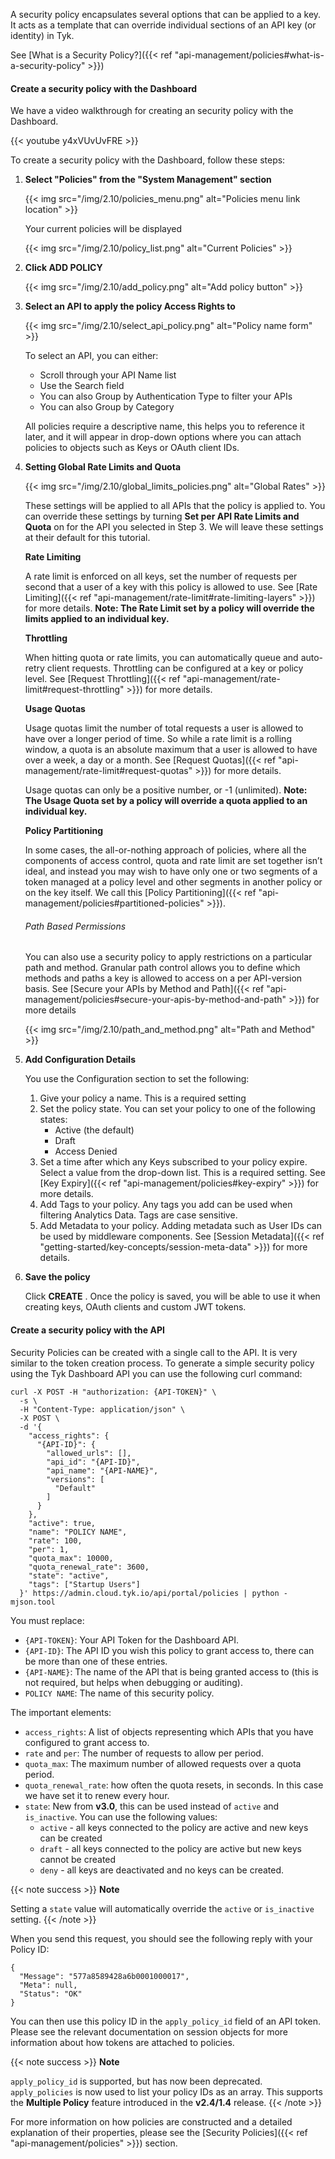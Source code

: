 ---
---

A security policy encapsulates several options that can be applied to a key. It acts as a template that can override individual sections of an API key (or identity) in Tyk.

See [What is a Security Policy?]({{< ref "api-management/policies#what-is-a-security-policy" >}})


#### Create a security policy with the Dashboard

We have a video walkthrough for creating an security policy with the Dashboard.

{{< youtube y4xVUvUvFRE >}}


To create a security policy with the Dashboard, follow these steps:

1. **Select "Policies" from the "System Management" section**

    {{< img src="/img/2.10/policies_menu.png" alt="Policies menu link location" >}}

    Your current policies will be displayed

    {{< img src="/img/2.10/policy_list.png" alt="Current Policies" >}}

2. **Click ADD POLICY**

    {{< img src="/img/2.10/add_policy.png" alt="Add policy button" >}}

3. **Select an API to apply the policy Access Rights to**

    {{< img src="/img/2.10/select_api_policy.png" alt="Policy name form" >}}

    To select an API, you can either:

    * Scroll through your API Name list
    * Use the Search field
    * You can also Group by Authentication Type to filter your APIs
    * You can also Group by Category 

    All policies require a descriptive name, this helps you to reference it later, and it will appear in drop-down options where you can attach policies to objects such as Keys or OAuth client IDs.

4. **Setting Global Rate Limits and Quota**

    {{< img src="/img/2.10/global_limits_policies.png" alt="Global Rates" >}}

    These settings will be applied to all APIs that the policy is applied to. You can override these settings by turning **Set per API Rate Limits and Quota** on for the API you selected in Step 3. We will leave these settings at their default for this tutorial.

    **Rate Limiting**

    A rate limit is enforced on all keys, set the number of requests per second that a user of a key with this policy is allowed to use. See [Rate Limiting]({{< ref "api-management/rate-limit#rate-limiting-layers" >}}) for more details. **Note: The Rate Limit set by a policy will override the limits applied to an individual key.**

    **Throttling**

    When hitting quota or rate limits, you can automatically queue and auto-retry client requests. Throttling can be configured at a key or policy level. See [Request Throttling]({{< ref "api-management/rate-limit#request-throttling" >}}) for more details.

    **Usage Quotas**

    Usage quotas limit the number of total requests a user is allowed to have over a longer period of time. So while a rate limit is a rolling window, a quota is an absolute maximum that a user is allowed to have over a week, a day or a month. See [Request Quotas]({{< ref "api-management/rate-limit#request-quotas" >}}) for more details.

    Usage quotas can only be a positive number, or -1 (unlimited). **Note: The Usage Quota set by a policy will override a quota applied to an individual key.**

    **Policy Partitioning**

    In some cases, the all-or-nothing approach of policies, where all the components of access control, quota and rate limit are set together isn’t ideal, and instead you may wish to have only one or two segments of a token managed at a policy level and other segments in another policy or on the key itself. We call this [Policy Partitioning]({{< ref "api-management/policies#partitioned-policies" >}}).

    ###### Path Based Permissions

    You can also use a security policy to apply restrictions on a particular path and method. Granular path control allows you to define which methods and paths a key is allowed to access on a per API-version basis. See [Secure your APIs by Method and Path]({{< ref "api-management/policies#secure-your-apis-by-method-and-path" >}}) for more details

    {{< img src="/img/2.10/path_and_method.png" alt="Path and Method" >}}

5. **Add Configuration Details**

    You use the Configuration section to set the following:

    1. Give your policy a name. This is a required setting
    2. Set the policy state. You can set your policy to one of the following states:
        * Active (the default)
        * Draft
        * Access Denied 
    3. Set a time after which any Keys subscribed to your policy expire. Select a value from the drop-down list. This is a required setting. See [Key Expiry]({{< ref "api-management/policies#key-expiry" >}}) for more details.
    4. Add Tags to your policy. Any tags you add can be used when filtering Analytics Data. Tags are case sensitive.
    5. Add Metadata to your policy. Adding metadata such as User IDs can be used by middleware components. See [Session Metadata]({{< ref "getting-started/key-concepts/session-meta-data" >}}) for more details.

6. **Save the policy**

    Click **CREATE** . Once the policy is saved, you will be able to use it when creating keys, OAuth clients and custom JWT tokens.

#### Create a security policy with the API

Security Policies can be created with a single call to the API. It is very similar to the token creation process. To generate a simple security policy using the Tyk Dashboard API you can use the following curl command:
```{.copyWrapper}
curl -X POST -H "authorization: {API-TOKEN}" \
  -s \
  -H "Content-Type: application/json" \
  -X POST \
  -d '{
    "access_rights": {
      "{API-ID}": {
        "allowed_urls": [],
        "api_id": "{API-ID}",
        "api_name": "{API-NAME}",
        "versions": [
          "Default"
        ]
      }
    },
    "active": true,
    "name": "POLICY NAME",
    "rate": 100,
    "per": 1,
    "quota_max": 10000,
    "quota_renewal_rate": 3600,
    "state": "active",
    "tags": ["Startup Users"]
  }' https://admin.cloud.tyk.io/api/portal/policies | python -mjson.tool
```

You must replace:

*   `{API-TOKEN}`: Your API Token for the Dashboard API.
*   `{API-ID}`: The API ID you wish this policy to grant access to, there can be more than one of these entries.
*   `{API-NAME}`: The name of the API that is being granted access to (this is not required, but helps when debugging or auditing).
*   `POLICY NAME`: The name of this security policy.

The important elements:

*   `access_rights`: A list of objects representing which APIs that you have configured to grant access to.
*   `rate` and `per`: The number of requests to allow per period.
*   `quota_max`: The maximum number of allowed requests over a quota period.
*   `quota_renewal_rate`: how often the quota resets, in seconds. In this case we have set it to renew every hour.
*   `state`: New from **v3.0**, this can be used instead of `active` and `is_inactive`. You can use the following values:
    *   `active` - all keys connected to the policy are active and new keys can be created
    *   `draft` - all keys connected to the policy are active but new keys cannot be created
    *   `deny` - all keys are deactivated and no keys can be created.

{{< note success >}}
**Note**  

Setting a `state` value will automatically override the `active` or `is_inactive` setting.
{{< /note >}}

When you send this request, you should see the following reply with your Policy ID:
```
{
  "Message": "577a8589428a6b0001000017",
  "Meta": null,
  "Status": "OK"
}
```

You can then use this policy ID in the `apply_policy_id` field of an API token. Please see the relevant documentation on session objects for more information about how tokens are attached to policies.

{{< note success >}}
**Note**  

`apply_policy_id` is supported, but has now been deprecated. `apply_policies` is now used to list your policy IDs as an array. This supports the **Multiple Policy** feature introduced in the **v2.4/1.4** release.
{{< /note >}}

For more information on how policies are constructed and a detailed explanation of their properties, please see the [Security Policies]({{< ref "api-management/policies" >}}) section.
